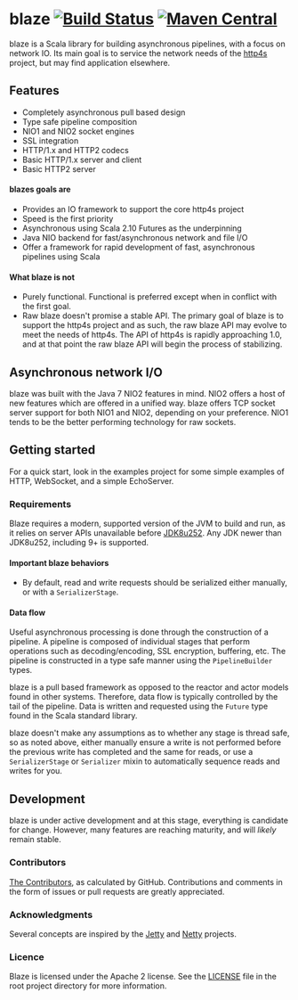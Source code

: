 blaze [![Build Status](https://travis-ci.org/http4s/blaze.svg?branch=main)](https://travis-ci.org/http4s/blaze) [![Maven Central](https://maven-badges.herokuapp.com/maven-central/org.http4s/blaze-http_2.12/badge.svg)](https://maven-badges.herokuapp.com/maven-central/org.http4s/blaze-http_2.12)
=====

blaze is a Scala library for building asynchronous pipelines, with a focus on network IO. Its main goal is
to service the network needs of the [http4s][http4s] project, but may find application elsewhere.

## Features
- Completely asynchronous pull based design
- Type safe pipeline composition
- NIO1 and NIO2 socket engines
- SSL integration
- HTTP/1.x and HTTP2 codecs
- Basic HTTP/1.x server and client
- Basic HTTP2 server

#### blazes goals are
- Provides an IO framework to support the core http4s project
- Speed is the first priority
- Asynchronous using Scala 2.10 Futures as the underpinning
- Java NIO backend for fast/asynchronous network and file I/O
- Offer a framework for rapid development of fast, asynchronous pipelines using Scala

#### What blaze is not
- Purely functional. Functional is preferred except when in conflict with the first goal.
- Raw blaze doesn't promise a stable API. The primary goal of blaze is to support the http4s project
  and as such, the raw blaze API may evolve to meet the needs of http4s. The API of http4s is rapidly
  approaching 1.0, and at that point the raw blaze API will begin the process of stabilizing.

## Asynchronous network I/O
blaze was built with the Java 7 NIO2 features in mind. NIO2 offers a host of new features which are offered 
in a unified way. blaze offers TCP socket server support for both NIO1 and NIO2, depending on your preference. 
NIO1 tends to be the better performing technology for raw sockets.

## Getting started
For a quick start, look in the examples project for some simple examples of HTTP, WebSocket, and a simple EchoServer.

### Requirements
Blaze requires a modern, supported version of the JVM to build and run, as it relies on server APIs unavailable before
[JDK8u252](https://webtide.com/jetty-alpn-java-8u252/). Any JDK newer than JDK8u252, including 9+ is supported.

#### Important blaze behaviors
* By default, read and write requests should be serialized either manually, or with a `SerializerStage`.

#### Data flow

Useful asynchronous processing is done through the construction of a pipeline. A pipeline is composed of individual
stages that perform operations such as decoding/encoding, SSL encryption, buffering, etc. The pipeline is constructed
in a type safe manner using the `PipelineBuilder` types.

blaze is a pull based framework as opposed to the reactor and actor models found in other systems. Therefore, 
data flow is typically controlled by the tail of the pipeline. Data is written and requested using the `Future`
type found in the Scala standard library.

blaze doesn't make any assumptions as to whether any stage is thread safe, so as noted above, either manually
ensure a write is not performed before the previous write has completed and the same for reads, or use a 
`SerializerStage` or `Serializer` mixin to automatically sequence reads and writes for you.

## Development
blaze is under active development and at this stage, everything is candidate for change. However, many features are
reaching maturity, and will _likely_ remain stable. 

### Contributors
[The Contributors](https://github.com/http4s/blaze/graphs/contributors?from=2013-01-01&type=c), as calculated by GitHub.
Contributions and comments in the form of issues or pull requests are greatly appreciated.

### Acknowledgments
Several concepts are inspired by the [Jetty][jetty] and [Netty][netty]
projects.

### Licence
Blaze is licensed under the Apache 2 license. See the [LICENSE][license] file in the root project directory for more information.

[http4s]: https://github.com/http4s/http4s
[jetty]: http://www.eclipse.org/jetty/
[license]: https://github.com/http4s/http4s/blob/main/LICENSE
[netty]: http://netty.io/
